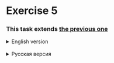 # Exercise 5

### This task extends [the previous one](https://github.com/alex1ozr/LearnDotNet/blob/main/Exercises/Exercise_4.md)

<details>
    <summary>English version</summary>

- Implement integration tests for the previously developed web API
  - Cover all API methods using one (any) of previously implemented clients
  - Use [WebApplicationFactory](https://docs.microsoft.com/en-us/aspnet/core/test/integration-tests?view=aspnetcore-5.0#basic-tests-with-the-default-webapplicationfactory)
  - Use the [xUnit](https://xunit.net/) framework
  - Use the [FluentAssertions](https://fluentassertions.com/) library
  - All tests should use SQLite Database
    - Create and destroy the database for test collection (not for each test)
</details><br/>

<details>
    <summary>Русская версия</summary>

- Реализовать интеграционные тесты для ранее разработанного web API.
  - Покрыть все методы API с использованием одного (любого) из ранее реализованных клиентов
  - Использовать [WebApplicationFactory](https://docs.microsoft.com/en-us/aspnet/core/test/integration-tests?view=aspnetcore-5.0#basic-tests-with-the-default-webapplicationfactory)
  - Использовать фреймворк [xUnit](https://xunit.net/)
  - Использовать библиотеку [FluentAssertions](https://fluentassertions.com/)
  - Все тесты должны использовать SQLite Database
    - Создать и удалить базу данных для коллекции тестов (не для каждого теста)
</details>
